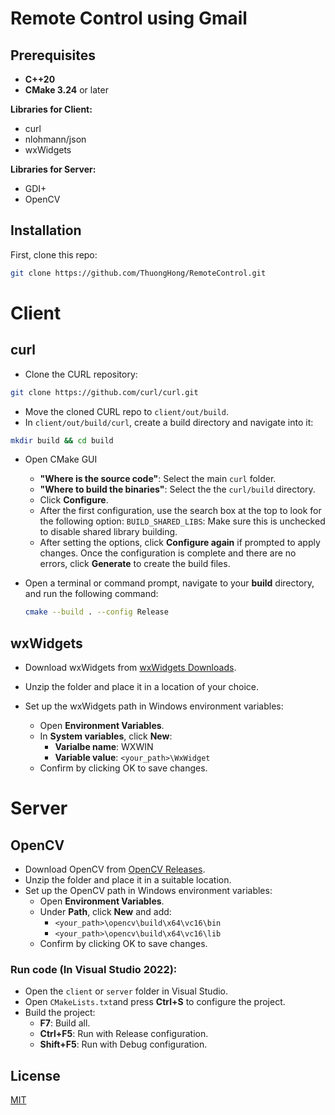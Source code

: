# Remote Control using Gmail

## Prerequisites
* **C++20**
* **CMake 3.24** or later

**Libraries for Client:**
* curl
* nlohmann/json
* wxWidgets

**Libraries for Server:**
* GDI+
* OpenCV

## Installation
First, clone this repo:
```bash 
git clone https://github.com/ThuongHong/RemoteControl.git
```
# Client
## curl
* Clone the CURL repository:
```bash
git clone https://github.com/curl/curl.git 
``` 
* Move the cloned CURL repo to ```client/out/build```.
* In ```client/out/build/curl```, create a build directory and navigate into it:
```bash
mkdir build && cd build
```
* Open CMake GUI
    * **"Where is the source code"**: Select the main ```curl``` folder.
    * **"Where to build the binaries"**: Select the the ```curl/build``` directory.
    * Click **Configure**.
    * After the first configuration, use the search box at the top to look for the following option: ```BUILD_SHARED_LIBS```: Make sure this is unchecked to disable shared library building.
    * After setting the options, click **Configure again** if prompted to apply changes. Once the configuration is complete and there are no errors, click **Generate** to create the build files.

* Open a terminal or command prompt, navigate to your **build** directory, and run the following command:
     ```bash
     cmake --build . --config Release
     ```

## wxWidgets
* Download wxWidgets from [wxWidgets Downloads](https://www.wxwidgets.org/downloads/).


* Unzip the folder and place it in a location of your choice.
* Set up the wxWidgets path in Windows environment variables:
    * Open **Environment Variables**.
    * In **System variables**, click **New**:
        * **Varialbe name**: WXWIN
        * **Variable value**: ```<your_path>\WxWidget```
    * Confirm by clicking OK to save changes.

# Server
## OpenCV
* Download OpenCV from [OpenCV Releases](https://opencv.org/releases/).
* Unzip the folder and place it in a suitable location.
* Set up the OpenCV path in Windows environment variables:
    * Open **Environment Variables**.
    * Under **Path**, click **New** and add:
        * ```<your_path>\opencv\build\x64\vc16\bin```
        * ```<your_path>\opencv\build\x64\vc16\lib```
    * Confirm by clicking OK to save changes.

### Run code (In Visual Studio 2022):
* Open the ```client``` or ```server``` folder in Visual Studio.
* Open ```CMakeLists.txt```and press **Ctrl+S** to configure the project.
* Build the project:
    * **F7**: Build all.
    * **Ctrl+F5**: Run with Release configuration.
    * **Shift+F5**: Run with Debug configuration.


## License

[MIT](https://choosealicense.com/licenses/mit/)
